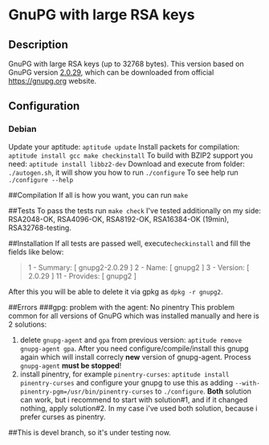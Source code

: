 # GnuPG with large RSA keys
## Description
GnuPG with large RSA keys (up to 32768 bytes).
This version based on GnuPG version [2.0.29](https://gnupg.org/ftp/gcrypt/gnupg/gnupg-2.0.29.tar.bz2), which can be downloaded from official https://gnupg.org website.

## Configuration
### Debian
Update your aptitude: `aptitude update`
Install packets for compilation: `aptitude install gcc make checkinstall`
To build with BZIP2 support you need: `aptitude install libbz2-dev`
Download and execute from folder: `./autogen.sh`, it will show you how to run `./configure`
To see help run `./configure --help`

##Compilation
If all is how you want, you can run `make`

##Tests
To pass the tests run `make check`
I've tested additionally on my side: RSA2048-OK, RSA4096-OK, RSA8192-OK, RSA16384-OK (19min), RSA32768-testing.

##Installation
If all tests are passed well, execute`checkinstall` and fill the fields like below:

> 1 -  Summary: [ gnupg2-2.0.29 ]
> 2 -  Name:    [ gnupg2 ]
> 3 -  Version: [ 2.0.29 ]
> 11 - Provides: [ gnupg2 ]

After this you will be able to delete it via gpkg as `dpkg -r gnupg2`.

##Errors
###gpg: problem with the agent: No pinentry
This problem common for all versions of GnuPG which was installed manually and here is 2 solutions:
 1) delete `gnupg-agent` and `gpa` from previous version: `aptitude remove gnupg-agent gpa`. After you need configure/compile/install this gnupg again which will install correcly **new** version of gnupg-agent. Process `gnupg-agent` **must be stopped**! 
 2) install pinentry, for example `pinentry-curses`: `aptitude install pinentry-curses` and configure your gnupg to use this as adding `--with-pinentry-pgm=/usr/bin/pinentry-curses` to `./configure`.
**Both** solution can work, but i recommend to start with solution#1, and if it changed nothing, apply solution#2. In my case i've used both solution, because i prefer curses as pinentry.


##This is devel branch, so it's under testing now.
